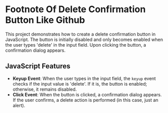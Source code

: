 # Footnote Of Delete Confirmation Button Like Github

This project demonstrates how to create a delete confirmation button in JavaScript. The button is initially disabled and only becomes enabled when the user types 'delete' in the input field. Upon clicking the button, a confirmation dialog appears.

## **JavaScript** Features

- **Keyup Event**: When the user types in the input field, the `keyup` event checks if the input value is 'delete'. If it is, the button is enabled; otherwise, it remains disabled.
- **Click Event**: When the button is clicked, a confirmation dialog appears. If the user confirms, a delete action is performed (in this case, just an alert).
  
